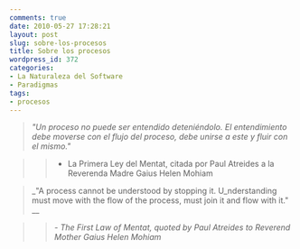 ```yaml
---
comments: true
date: 2010-05-27 17:28:21
layout: post
slug: sobre-los-procesos
title: Sobre los procesos
wordpress_id: 372
categories:
- La Naturaleza del Software
- Paradigmas
tags:
- procesos
---
```


> _"Un proceso no puede ser entendido deteniéndolo. El entendimiento debe moverse con el flujo del proceso, debe unirse a este y fluir con el mismo."_

> > - La Primera Ley del Mentat, citada por Paul Atreides a la Reverenda Madre Gaius Helen Mohiam

  


> _"A process cannot be understood by stopping it. U_nderstanding must move with the flow of the process, must join it and flow with it." __

> > __-_ The First Law of Mentat, quoted by Paul Atreides to Reverend Mother Gaius Helen Mohiam_



